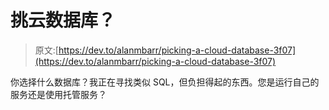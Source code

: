 # 挑云数据库？

> 原文:[https://dev.to/alanmbarr/picking-a-cloud-database-3f07](https://dev.to/alanmbarr/picking-a-cloud-database-3f07)

你选择什么数据库？我正在寻找类似 SQL，但负担得起的东西。您是运行自己的服务还是使用托管服务？